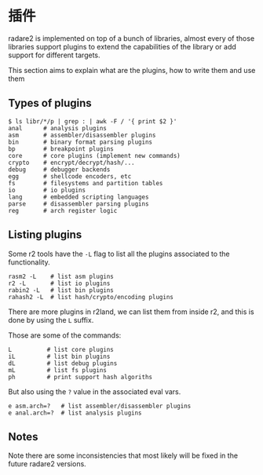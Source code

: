 # 插件

radare2 is implemented on top of a bunch of libraries, almost every of those libraries support plugins to extend the capabilities of the library or add support for different targets.

This section aims to explain what are the plugins, how to write them and use them

## Types of plugins

```text
$ ls libr/*/p | grep : | awk -F / '{ print $2 }'
anal      # analysis plugins
asm       # assembler/disassembler plugins
bin       # binary format parsing plugins
bp        # breakpoint plugins
core      # core plugins (implement new commands)
crypto    # encrypt/decrypt/hash/...
debug     # debugger backends
egg       # shellcode encoders, etc
fs        # filesystems and partition tables
io        # io plugins
lang      # embedded scripting languages
parse     # disassembler parsing plugins
reg       # arch register logic
```

## Listing plugins

Some r2 tools have the `-L` flag to list all the plugins associated to the functionality.

```text
rasm2 -L    # list asm plugins
r2 -L       # list io plugins
rabin2 -L   # list bin plugins
rahash2 -L  # list hash/crypto/encoding plugins
```

There are more plugins in r2land, we can list them from inside r2, and this is done by using the `L` suffix.

Those are some of the commands:

```text
L          # list core plugins
iL         # list bin plugins
dL         # list debug plugins
mL         # list fs plugins
ph         # print support hash algoriths
```

But also using the `?` value in the associated eval vars.

```text
e asm.arch=?   # list assembler/disassembler plugins
e anal.arch=?  # list analysis plugins
```

## Notes

Note there are some inconsistencies that most likely will be fixed in the future radare2 versions.

